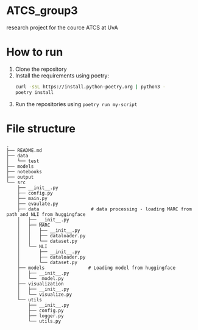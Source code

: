 # ATCS_group3
research project for the cource ATCS at UvA

# How to run
1. Clone the repository
2. Install the requirements using poetry:
    ```bash
    curl -sSL https://install.python-poetry.org | python3 -
    poetry install
    ```
3. Run the repositories using `poetry run my-script`
   
# File structure
```
.
├── README.md
├── data
│   └── test
├── models
├── notebooks
├── output
└── src
    ├── __init__.py
    ├── config.py
    ├── main.py
    ├── evaulate.py
    ├── data                   # data processing - loading MARC from path and NLI from huggingface
    │   ├── __init__.py
    │   ├── MARC
    │   │   ├── __init__.py
    │   │   ├── dataloader.py
    │   │   └── dataset.py
    │   └── NLI
    │       ├── __init__.py 
    │       ├── dataloader.py
    │       └── dataset.py
    ├── models                # Loading model from huggingface
    │   ├── __init__.py
    │   └──  model.py
    ├── visualization
    │   ├── __init__.py
    │   └── visualize.py
    └── utils
        ├── __init__.py
        ├── config.py
        ├── logger.py
        └── utils.py
```